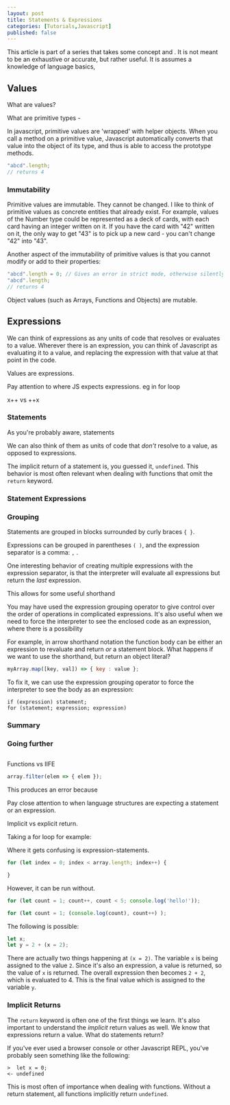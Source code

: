 ```yaml
---
layout: post
title: Statements & Expressions
categories: [Tutorials,Javascript]
published: false
---
```


This article is part of a series that takes some concept and . It is not meant to be an exhaustive or accurate, but rather useful.
It is assumes a knowledge of language basics, 


## Values
What are values?

What are primitive types - 

In javascript, primitive values are 'wrapped' with helper objects. 
When you call a method on a primitive value, Javascript automatically converts that value into the object of its type, and thus is able to access the prototype methods.

```javascript
"abcd".length;
// returns 4
```



### Immutability

Primitive values are immutable. They cannot be changed. I like to think of primitive values as concrete entities that already exist. For example, values of the Number type could be represented as a deck of cards, with each card having an integer written on it. If you have the card with "42" written on it, the only way to get "43" is to pick up a new card - you can't change "42" into "43".

Another aspect of the immutability of primitive values is that you cannot modify or add to their properties:
```javascript
"abcd".length = 0; // Gives an error in strict mode, otherwise silently fails
"abcd".length;
// returns 4
```

Object values (such as Arrays, Functions and Objects) are mutable. 

## Expressions

We can think of expressions as any units of code that resolves or evaluates to a value. Wherever there is an expression, you can think of Javascript as evaluating it to a value, and replacing the expression with that value at that point in the code.


Values are expressions.

Pay attention to where JS expects expressions. eg in for loop

x++ vs ++x

### Statements
As you're probably aware, statements

We can also think of them as units of code that *don't* resolve to a value, as opposed to expressions.

The implicit return of a statement is, you guessed it, `undefined`. This behavior is most often relevant when dealing with functions that omit the `return` keyword.


### Statement Expressions



### Grouping

Statements are grouped in blocks surrounded by curly braces `{ }`. 

Expressions can be grouped in parentheses `( )`, and the expression separator is a comma: `,` .

One interesting behavior of creating multiple expressions with the expression separator, is that the interpreter will evaluate all expressions but return the *last* expression.

This allows for some useful shorthand 


You may have used the expression grouping operator to give control over the order of operations in complicated expressions. It's also useful when we need to force the interpreter to see the enclosed code as an expression, where there is a possibility 

For example, in arrow shorthand notation the function body can be either an expression to revaluate and return *or* a statement block. What happens if we want to use the shorthand, but return an object literal?


```javascript
myArray.map([key, val]) => { key : value };
```
To fix it, we can use the expression grouping operator to force the interpreter to see the body as an expression:

```
if (expression) statement;
for (statement; expression; expression)
```

### Summary

### Going further

##


Functions vs IIFE


```javascript
array.filter(elem => { elem });
```

This produces an error because 


Pay close attention to when language structures are expecting a statement or an expression.

Implicit vs explicit return.

Taking a for loop for example:

Where it gets confusing is expression-statements.

```javascript
for (let index = 0; index < array.length; index++) {

}
```

However, it can be run without. 

```javascript
for (let count = 1; count++, count < 5; console.log('hello!'));
```

```javascript
for (let count = 1; (console.log(count), count++) );
```

The following is possible:

```javascript
let x;
let y = 2 + (x = 2);
```
There are actually two things happening at `(x = 2)`. The variable `x` is being assigned to the value `2`. Since it's also an expression, a value is returned, so the value of `x` is returned.
The overall expression then becomes `2 + 2`, which is evaluated to 4.
This is the final value which is assigned to the variable `y`.


### Implicit Returns

The `return` keyword is often one of the first things we learn. It's also important to understand the *implicit* return values as well.
We know that expressions return a value. What do statements return?

If you've ever used a browser console or other Javascript REPL, you've probably seen something like the following:
```
>  let x = 0;
<- undefined
```

This is most often of importance when dealing with functions. Without a return statement, all functions implicitly return `undefined`.

```

```


